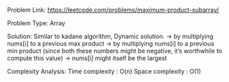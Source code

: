 Problem Link: https://leetcode.com/problems/maximum-product-subarray/

Problem Type: Array

Solution: Similar to kadane algorithm, Dynamic solution.
    -> by multiplying nums[i] to a previous max product
    -> by multiplying nums[i] to a previous min product (since both these numbers might be negative, it’s worthwhile to compute this value)
    -> nums[i] might itself be the largest

Complexity Analysis:
	Time complexity : O(n)
	Space complexity : O(1)
